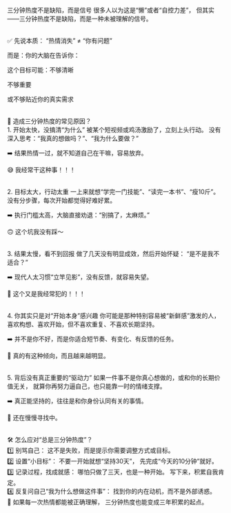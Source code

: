 三分钟热度不是缺陷，而是信号
很多人以为这是“懒”或者“自控力差”，
但其实——三分钟热度不是缺陷，而是一种未被理解的信号。

<br/>
✅ 先说本质：
“热情消失” ≠ “你有问题”

而是：你的大脑在告诉你：

这个目标可能：不够清晰

不够重要

或不够贴近你的真实需求

<br/>
🧠 造成三分钟热度的常见原因？
<br/>
1. 开始太快，没搞清“为什么”
被某个短视频或鸡汤激励了，立刻上头行动。
没有深入思考：“我真的想做吗？”、“我为什么要做？”

➡️ 结果热情一过，就不知道自己在干嘛，容易放弃。

😅 我经常干这种事！！！

<br/>
2. 目标太大，行动太重
一上来就想“学完一门技能”、“读完一本书”、“瘦10斤”。
没有分步骤，每次开始都觉得好难好累。

➡️ 执行门槛太高，大脑直接劝退：“别搞了，太麻烦。”

🙃 这个坑我没有踩～

<br/>
3. 结果太慢，看不到回报
做了几天没有明显成效，然后开始怀疑：
“是不是我不适合？”

➡️ 现代人太习惯“立竿见影”，没有反馈，就容易失望。

🥲 这个又是我经常犯的！！！

<br/>
4. 你其实只是对“开始本身”感兴趣
你可能是那种特别容易被“新鲜感”激发的人，
喜欢构想、喜欢开始，但不喜欢重复、不喜欢长期坚持。

➡️ 并不是你不好，而是你适合短节奏、有变化、有反馈的任务。

😬 真的有这种倾向，而且越来越明显。

<br/>
5. 背后没有真正重要的“驱动力”
如果一件事不是你真心想做的，或和你的长期价值无关，
就算你再努力逼自己，也只能靠一时的情绪支撑。

➡️ 真正能坚持的，往往是和你身份认同有关的事情。

🤔 还在慢慢寻找中。

<br/>
🛠️ 怎么应对“总是三分钟热度”？
<br/>
1️⃣ 别骂自己：
这不是失败，而是提示你需要调整方式或目标。

<br/>
2️⃣ 设置“小目标”：
不要一开始就想“坚持30天”，
先完成“今天的10分钟”就好。

<br/>
3️⃣ 记录过程，找成就感：
哪怕只做了三天，也是一种开始。
写下来，积累自我肯定。

<br/>
4️⃣ 反复问自己“我为什么想做这件事”：
找到你的内在动机，而不是外部诱惑。

<br/>
🌱 如果每一次热情都能被正确理解，
三分钟热度也能变成三年积累的起点。

<br/>